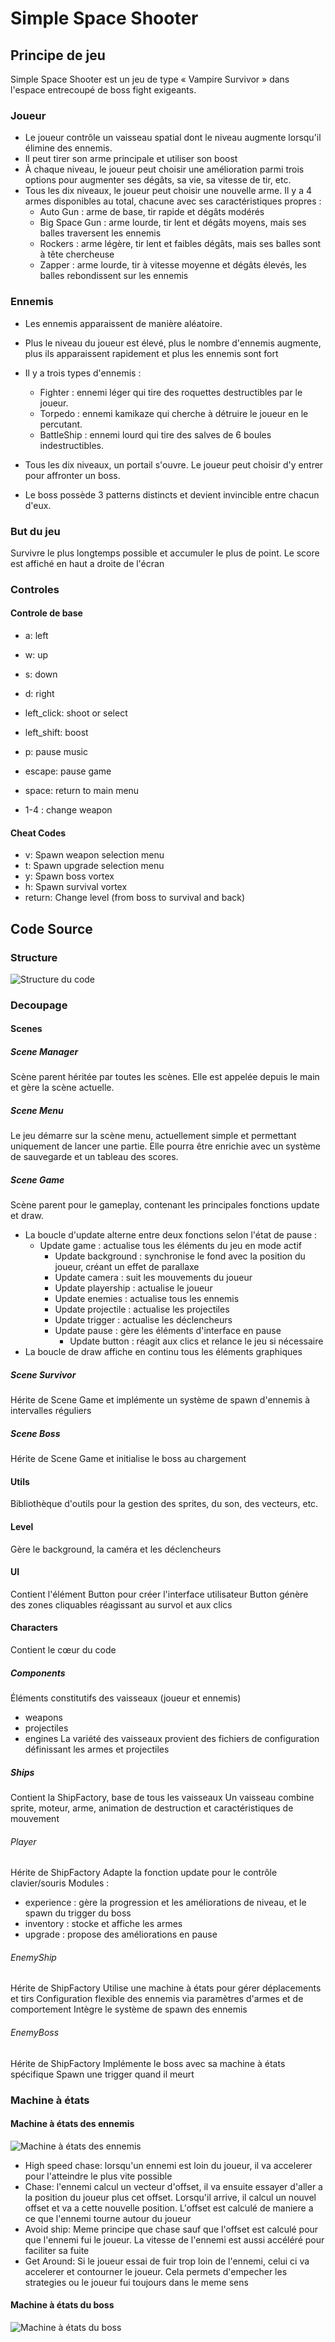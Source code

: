 # Simple Space Shooter

## Principe de jeu
Simple Space Shooter est un jeu de type « Vampire Survivor » dans l'espace entrecoupé de boss fight exigeants.

### Joueur
* Le joueur contrôle un vaisseau spatial dont le niveau augmente lorsqu'il élimine des ennemis.
* Il peut tirer son arme principale et utiliser son boost
* À chaque niveau, le joueur peut choisir une amélioration parmi trois options pour augmenter ses dégâts, sa vie, sa vitesse de tir, etc.
* Tous les dix niveaux, le joueur peut choisir une nouvelle arme. Il y a 4 armes disponibles au total, chacune avec ses caractéristiques propres :
  * Auto Gun : arme de base, tir rapide et dégâts modérés
  * Big Space Gun : arme lourde, tir lent et dégâts moyens, mais ses balles traversent les ennemis
  * Rockers : arme légère, tir lent et faibles dégâts, mais ses balles sont à tête chercheuse
  * Zapper : arme lourde, tir à vitesse moyenne et dégâts élevés, les balles rebondissent sur les ennemis

### Ennemis
* Les ennemis apparaissent de manière aléatoire.
* Plus le niveau du joueur est élevé, plus le nombre d'ennemis augmente, plus ils apparaissent rapidement et plus les ennemis sont fort
* Il y a trois types d'ennemis :
  * Fighter : ennemi léger qui tire des roquettes destructibles par le joueur.
  * Torpedo : ennemi kamikaze qui cherche à détruire le joueur en le percutant.
  * BattleShip : ennemi lourd qui tire des salves de 6 boules indestructibles.


* Tous les dix niveaux, un portail s'ouvre. Le joueur peut choisir d'y entrer pour affronter un boss.
* Le boss possède 3 patterns distincts et devient invincible entre chacun d'eux.

### But du jeu
Survivre le plus longtemps possible et accumuler le plus de point. Le score est affiché en haut a droite de l'écran

### Controles
#### Controle de base
* a: left
* w: up
* s: down
* d: right

* left_click: shoot or select
* left_shift: boost

* p: pause music
* escape: pause game
* space: return to main menu

* 1-4 : change weapon

#### Cheat Codes
* v: Spawn weapon selection menu
* t: Spawn upgrade selection menu
* y: Spawn boss vortex
* h: Spawn survival vortex
* return: Change level (from boss to survival and back)


## Code Source
### Structure
![Structure du code](doc/Module1GameStructure.drawio.png)

### Decoupage
#### Scenes

##### Scene Manager
Scène parent héritée par toutes les scènes. Elle est appelée depuis le main et gère la scène actuelle.

##### Scene Menu
Le jeu démarre sur la scène menu, actuellement simple et permettant uniquement de lancer une partie.
Elle pourra être enrichie avec un système de sauvegarde et un tableau des scores.

##### Scene Game
Scène parent pour le gameplay, contenant les principales fonctions update et draw.
* La boucle d'update alterne entre deux fonctions selon l'état de pause :
  * Update game : actualise tous les éléments du jeu en mode actif
    * Update background : synchronise le fond avec la position du joueur, créant un effet de parallaxe
    * Update camera : suit les mouvements du joueur
    * Update playership : actualise le joueur
    * Update enemies : actualise tous les ennemis
    * Update projectile : actualise les projectiles
    * Update trigger : actualise les déclencheurs
    * Update pause : gère les éléments d'interface en pause
      * Update button : réagit aux clics et relance le jeu si nécessaire
* La boucle de draw affiche en continu tous les éléments graphiques

##### Scene Survivor
Hérite de Scene Game et implémente un système de spawn d'ennemis à intervalles réguliers

##### Scene Boss
Hérite de Scene Game et initialise le boss au chargement

#### Utils
Bibliothèque d'outils pour la gestion des sprites, du son, des vecteurs, etc.

#### Level
Gère le background, la caméra et les déclencheurs

#### UI
Contient l'élément Button pour créer l'interface utilisateur
Button génère des zones cliquables réagissant au survol et aux clics

#### Characters
Contient le cœur du code

##### Components
Éléments constitutifs des vaisseaux (joueur et ennemis)
* weapons
* projectiles
* engines
La variété des vaisseaux provient des fichiers de configuration définissant les armes et projectiles

##### Ships
Contient la ShipFactory, base de tous les vaisseaux
Un vaisseau combine sprite, moteur, arme, animation de destruction et caractéristiques de mouvement

###### Player
Hérite de ShipFactory
Adapte la fonction update pour le contrôle clavier/souris
Modules :
* experience : gère la progression et les améliorations de niveau, et le spawn du trigger du boss
* inventory : stocke et affiche les armes
* upgrade : propose des améliorations en pause

###### EnemyShip
Hérite de ShipFactory
Utilise une machine à états pour gérer déplacements et tirs
Configuration flexible des ennemis via paramètres d'armes et de comportement
Intègre le système de spawn des ennemis

###### EnemyBoss
Hérite de ShipFactory
Implémente le boss avec sa machine à états spécifique
Spawn une trigger quand il meurt


### Machine à états
#### Machine à états des ennemis
![Machine à états des ennemis](doc%2FEnemyStateMachine.drawio.png)
* High speed chase: lorsqu'un ennemi est loin du joueur, il va accelerer pour l'atteindre le plus vite possible
* Chase: l'ennemi calcul un vecteur d'offset, il va ensuite essayer d'aller a la position du joueur plus cet offset. 
Lorsqu'il arrive, il calcul un nouvel offset et va a cette nouvelle position. L'offset est calculé de maniere a ce que l'ennemi tourne autour du joueur
* Avoid ship: Meme principe que chase sauf que l'offset est calculé pour que l'ennemi fui le joueur. La vitesse de l'ennemi est aussi accéléré pour faciliter sa fuite
* Get Around: Si le joueur essai de fuir trop loin de l'ennemi, celui ci va accelerer et contourner le joueur. 
Cela permets d'empecher les strategies ou le joueur fui toujours dans le meme sens

#### Machine à états du boss
![Machine à états du boss](doc%2FBossStateMachine.drawio.png)